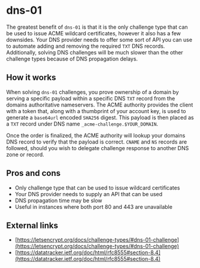 # dns-01

The greatest benefit of `dns-01` is that it is the only challenge type that can be used to issue ACME wildcard certificates, however it also has a few downsides. Your DNS provider needs to offer some sort of API you can use to automate adding and removing the required `TXT` DNS records. Additionally, solving DNS challenges will be much slower than the other challenge types because of DNS propagation delays.

## How it works

When solving `dns-01` challenges, you prove ownership of a domain by serving a specific payload within a specific DNS `TXT` record from the domains authoritative nameservers. The ACME authority provides the client with a token that, along with a thumbprint of your account key, is used to generate a `base64url` encoded `SHA256` digest. This payload is then placed as a `TXT` record under DNS name `_acme-challenge.$YOUR_DOMAIN`.

Once the order is finalized, the ACME authority will lookup your domains DNS record to verify that the payload is correct. `CNAME` and `NS` records are followed, should you wish to delegate challenge response to another DNS zone or record.

## Pros and cons

* Only challenge type that can be used to issue wildcard certificates
* Your DNS provider needs to supply an API that can be used
* DNS propagation time may be slow
* Useful in instances where both port 80 and 443 are unavailable

## External links

* [https://letsencrypt.org/docs/challenge-types/#dns-01-challenge](https://letsencrypt.org/docs/challenge-types/#dns-01-challenge)
* [https://datatracker.ietf.org/doc/html/rfc8555#section-8.4](https://datatracker.ietf.org/doc/html/rfc8555#section-8.4)
